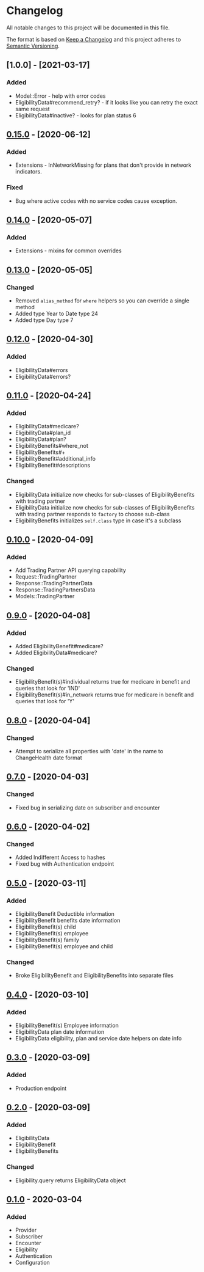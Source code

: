 # Changelog
All notable changes to this project will be documented in this file.

The format is based on [Keep a Changelog](http://keepachangelog.com/en/1.0.0/)
and this project adheres to [Semantic Versioning](http://semver.org/spec/v2.0.0.html).

## [1.0.0] - [2021-03-17]
### Added
- Model::Error - help with error codes
- EligibilityData#recommend_retry? - if it looks like you can retry the exact same request
- EligibilityData#inactive? - looks for plan status 6

## [0.15.0] - [2020-06-12]
### Added
- Extensions - InNetworkMissing for plans that don't provide in network indicators.

### Fixed
- Bug where active codes with no service codes cause exception.

## [0.14.0] - [2020-05-07]
### Added
- Extensions - mixins for common overrides

## [0.13.0] - [2020-05-05]
### Changed
- Removed `alias_method` for `where` helpers so you can override a single method
- Added type Year to Date type 24
- Added type Day type 7

## [0.12.0] - [2020-04-30]
### Added
- EligibilityData#errors
- EligibilityData#errors?

## [0.11.0] - [2020-04-24]
### Added
- EligibilityData#medicare?
- EligibilityData#plan\_id
- EligibilityData#plan?
- EligibilityBenefits#where\_not
- EligibilityBenefits#+
- EligibilityBenefit#additional\_info
- EligibilityBenefit#descriptions

### Changed
- EligibilityData initialize now checks for sub-classes of EligibilityBenefits with trading partner
- EligibilityData initialize now checks for sub-classes of EligibilityBenefits with trading partner responds to `factory` to choose sub-class
- EligibilityBenefits initializes `self.class` type in case it's a subclass

## [0.10.0] - [2020-04-09]
### Added
- Add Trading Partner API querying capability
- Request::TradingPartner
- Response::TradingPartnerData
- Response::TradingPartnersData
- Models::TradingPartner

## [0.9.0] - [2020-04-08]
### Added
- Added EligibilityBenefit#medicare?
- Added EligibilityData#medicare?

### Changed
- EligibilityBenefit(s)#individual returns true for medicare in benefit and queries that look for 'IND'
- EligibilityBenefit(s)#in\_network returns true for medicare in benefit and queries that look for 'Y'

## [0.8.0] - [2020-04-04]
### Changed
- Attempt to serialize all properties with 'date' in the name to ChangeHealth date format

## [0.7.0] - [2020-04-03]
### Changed
- Fixed bug in serializing date on subscriber and encounter

## [0.6.0] - [2020-04-02]
### Changed
- Added Indifferent Access to hashes
- Fixed bug with Authentication endpoint

## [0.5.0] - [2020-03-11]
### Added
- EligibilityBenefit Deductible information
- EligibilityBenefit benefits date information
- EligibilityBenefit(s) child
- EligibilityBenefit(s) employee
- EligibilityBenefit(s) family
- EligibilityBenefit(s) employee and child

### Changed
- Broke EligibilityBenefit and EligibilityBenefits into separate files

## [0.4.0] - [2020-03-10]
### Added
- EligibilityBenefit(s) Employee information
- EligibilityData plan date information
- EligibilityData eligibility, plan and service date helpers on date info

## [0.3.0] - [2020-03-09]
### Added
- Production endpoint

## [0.2.0] - [2020-03-09]
### Added
- EligibilityData
- EligibilityBenefit
- EligibilityBenefits

### Changed
- Eligibility.query returns EligibilityData object

## [0.1.0] - 2020-03-04
### Added
- Provider
- Subscriber
- Encounter
- Eligibility
- Authentication
- Configuration

[0.15.0]: https://github.com/WeInfuse/change_health/compare/v0.14.0...v0.15.0
[0.14.0]: https://github.com/WeInfuse/change_health/compare/v0.13.0...v0.14.0
[0.13.0]: https://github.com/WeInfuse/change_health/compare/v0.12.0...v0.13.0
[0.12.0]: https://github.com/WeInfuse/change_health/compare/v0.11.0...v0.12.0
[0.11.0]: https://github.com/WeInfuse/change_health/compare/v0.10.0...v0.11.0
[0.10.0]: https://github.com/WeInfuse/change_health/compare/v0.9.0...v0.10.0
[0.9.0]: https://github.com/WeInfuse/change_health/compare/v0.8.0...v0.9.0
[0.8.0]: https://github.com/WeInfuse/change_health/compare/v0.7.0...v0.8.0
[0.7.0]: https://github.com/WeInfuse/change_health/compare/v0.6.0...v0.7.0
[0.6.0]: https://github.com/WeInfuse/change_health/compare/v0.5.0...v0.6.0
[0.5.0]: https://github.com/WeInfuse/change_health/compare/v0.4.0...v0.5.0
[0.4.0]: https://github.com/WeInfuse/change_health/compare/v0.3.0...v0.4.0
[0.3.0]: https://github.com/WeInfuse/change_health/compare/v0.2.0...v0.3.0
[0.2.0]: https://github.com/WeInfuse/change_health/compare/v0.1.0...v0.2.0
[0.1.0]: https://github.com/WeInfuse/change_health/compare/v0.1.0
